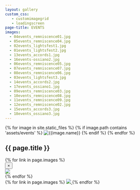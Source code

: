 ```yaml
---
layout: gallery
custom_css:
   - customimagegrid
   - loadingscreen
page-title: EVENTS
images:
  - 04events_remniscence01.jpg
  - 05events_remniscence04.jpg
  - 02events_lightsfest1.jpg
  - 01events_lightsfest2.jpg
  - 13events_accords1.jpg
  - 16events-ossiano2.jpg
  - 06events_remniscence05.jpg
  - 07events_remniscence07.jpg
  - 08events_remniscence06.jpg
  - 03events_lightsfest3.jpg
  - 14events_accords2.jpg
  - 17events_ossiano1.jpg
  - 09events_remniscence03.jpg
  - 10events_remniscence08.jpg
  - 11events_remniscence09.jpg
  - 12events_remniscence02.jpg
  - 15events_accords3.jpg
  - 18events_ossiano3.jpg
---
```

<section class="mobile-photos">
{% for image in site.static_files %}
	{% if image.path contains 'assets/events' %}
		<img src="{{image.path}}" alt="{{image.name}}" id="index{{forloop.index}}" class="mobile-photos mobile-noclick"/>
	{% endif %}
{% endfor %}
</section>
<section id="modal">
	<h1> {{ page.title }} </h1>
	{% for link in page.images %}
	    <div class="modal fade" tabindex="-1" role="dialog" id="index{{forloop.index}}">
		  <div class="modal-dialog modal-lg">
		    <div class="modal-content">
			    <div class="modal-header">
			        <button type="button" class="close" data-dismiss="modal" aria-label="Close"><span aria-hidden="true">&times;</span></button>
			    </div>
				<img src="/assets/events/{{ page.permalink }}{{ link }}" id="{{image.path}}"/>
			</div><!-- /.modal-content -->
		  </div><!-- /.modal-dialog -->
		</div><!-- /.modal -->
	{% endfor %}
</section>
<section id="photos" class ="photos">
{% for link in page.images %}
    <a href="#index{{forloop.index}}" data-toggle="modal" data-target="#index{{forloop.index}}" class="mobile-noclick">
		<img src="/assets/events/{{ page.permalink }}{{ link }}" id="index{{forloop.index}}"/>
	</a>
	{% endfor %}
</section>